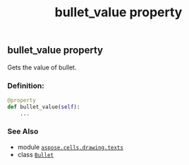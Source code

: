﻿---
title: bullet_value property
second_title: Aspose.Cells for Python via .NET API References
description: 
type: docs
weight: 30
url: /aspose.cells.drawing.texts/bullet/bullet_value/
is_root: false
---

## bullet_value property


Gets the value of bullet.
### Definition:
```python
@property
def bullet_value(self):
    ...
```

### See Also
* module [`aspose.cells.drawing.texts`](../../)
* class [`Bullet`](/cells/python-net/aspose.cells.drawing.texts/bullet)
